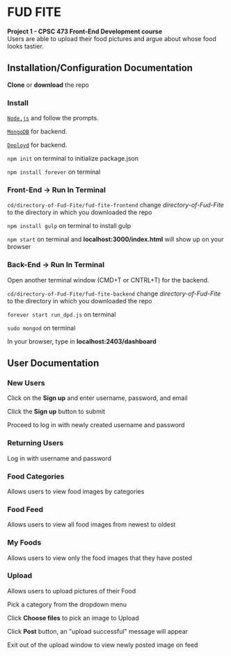 # FUD FITE

**Project 1 - CPSC 473 Front-End Development course** <br />
Users are able to upload their food pictures and argue about whose food looks tastier.

## Installation/Configuration Documentation

**Clone** or **download** the repo

### Install

[`Node.js`](https://nodejs.org/en/) and follow the prompts.

[`MongoDB`](https://docs.mongodb.com/manual/administration/install-community/) for backend.

[`Deployd`](https://github.com/deployd/deployd#install-from-npm) for backend.

`npm init` on terminal to initialize package.json

`npm install forever` on terminal

### Front-End -> Run In Terminal

`cd/directory-of-Fud-Fite/fud-fite-frontend` change _directory-of-Fud-Fite_ to the directory in which you downloaded the repo

`npm install gulp` on terminal to install gulp

`npm start` on terminal and **localhost:3000/index.html** will show up on your browser

### Back-End -> Run In Terminal

Open another terminal window (CMD+T or CNTRL+T) for the backend.

`cd/directory-of-Fud-Fite/fud-fite-backend` change _directory-of-Fud-Fite_ to the directory in which you downloaded the repo

`forever start run_dpd.js` on terminal

`sudo mongod` on terminal

In your browser, type in **localhost:2403/dashboard**

## User Documentation

### New Users

Click on the **Sign up** and enter username, password, and email

Click the **Sign up** button to submit

Proceed to log in with newly created username and password

### Returning Users

Log in with username and password

### Food Categories

Allows users to view food images by categories

### Food Feed

Allows users to view all food images from newest to oldest

### My Foods

Allows users to view only the food images that they have posted

### Upload

Allows users to upload pictures of their Food

Pick a category from the dropdown menu

Click **Choose files** to pick an image to Upload

Click **Post** button, an "upload successful" message will appear

Exit out of the upload window to view newly posted image on feed
